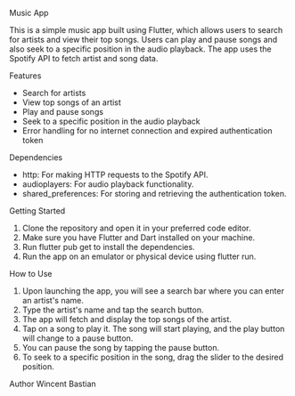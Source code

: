 Music App

This is a simple music app built using Flutter, which allows users to search for artists and view their top songs. Users can play and pause songs and also seek to a specific position in the audio playback. The app uses the Spotify API to fetch artist and song data.

Features
- Search for artists
- View top songs of an artist
- Play and pause songs
- Seek to a specific position in the audio playback
- Error handling for no internet connection and expired authentication token

Dependencies
- http: For making HTTP requests to the Spotify API.
- audioplayers: For audio playback functionality.
- shared_preferences: For storing and retrieving the authentication token.

Getting Started
1. Clone the repository and open it in your preferred code editor.
2. Make sure you have Flutter and Dart installed on your machine.
3. Run flutter pub get to install the dependencies.
4. Run the app on an emulator or physical device using flutter run.

How to Use
1. Upon launching the app, you will see a search bar where you can enter an artist's name.
2. Type the artist's name and tap the search button.
3. The app will fetch and display the top songs of the artist.
4. Tap on a song to play it. The song will start playing, and the play button will change to a pause button.
5. You can pause the song by tapping the pause button.
6. To seek to a specific position in the song, drag the slider to the desired position.

Author
Wincent Bastian
